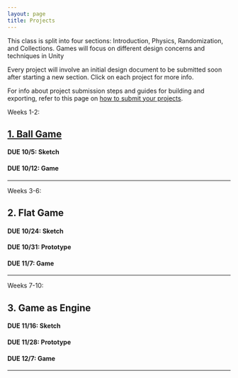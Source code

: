 ```yaml
---
layout: page
title: Projects
---
```


This class is split into four sections: Introduction, Physics, Randomization, and Collections. Games will focus on different design concerns and techniques in Unity

Every project will involve an initial design document to be submitted soon after starting a new section. Click on each project for more info.

For info about project submission steps and guides for building and exporting, refer to this page on [how to submit your projects](how-to-submit-projects.md).

Weeks 1-2:
## [1. Ball Game](project-1.md)

#### **DUE 10/5**: Sketch  
#### **DUE 10/12**: Game

---

Weeks 3-6:
## 2. Flat Game

#### **DUE 10/24:** Sketch
#### **DUE 10/31:** Prototype
#### **DUE 11/7:** Game

---

Weeks 7-10:
## 3. Game as Engine

#### **DUE 11/16:** Sketch
#### **DUE 11/28:** Prototype 
#### **DUE 12/7:** Game

---